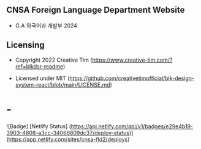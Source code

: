 ## CNSA Foreign Language Department Website

- G.A 외국어과 개발부 2024

## Licensing

- Copyright 2022 Creative Tim (https://www.creative-tim.com/?ref=blkdsr-readme)

- Licensed under MIT (https://github.com/creativetimofficial/blk-design-system-react/blob/main/LICENSE.md)
# -

![Badge] [Netlify Status] (https://api.netlify.com/api/v1/badges/e29e4b19-3903-4808-a3cc-34066809dc37/deploy-status)](https://app.netlify.com/sites/cnsa-fld2/deploys)
